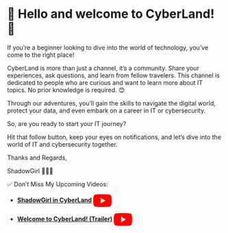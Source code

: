 # 👋 Hello and welcome to CyberLand! 🤩

If you’re a beginner looking to dive into the world of technology, you’ve come to the right place!

CyberLand is more than just a channel, it’s a community. Share your experiences, ask questions, and learn from fellow travelers. This channel is dedicated to people who are curious and want to learn more about IT topics. No prior knowledge is required. 😊

Through our adventures, you’ll gain the skills to navigate the digital world, protect your data, and even embark on a career in IT or cybersecurity.

So, are you ready to start your IT journey?

Hit that follow button, keep your eyes on notifications, and let’s dive into the world of IT and cybersecurity together.

Thanks and Regards,

ShadowGirl 🦸‍♀️😉

✅ Don’t Miss My Upcoming Videos:

  <ul>
    <li>
    <strong>
    <a href="https://www.youtube.com/@shadowgirlincyberland/" target="blank">ShadowGirl in CyberLand</a>
    </strong>
    <a href="https://www.youtube.com/@shadowgirlincyberland/" target="blank">
     <img align="center" src="https://github.com/Andra-Diana-Popescu/Andra-Diana-Popescu/blob/main/Images/youtube.png" alt=""height="30"/></a>
   </li>
  </ul>

<ul>
    <li>
    <strong>
    <a href="https://www.youtube.com/watch?v=uvIZcn5Ti6M" target="blank">Welcome to CyberLand! (Trailer)</a>
    </strong>
    <a href="https://www.youtube.com/watch?v=uvIZcn5Ti6M" target="blank">
     <img align="center" src="https://github.com/Andra-Diana-Popescu/Andra-Diana-Popescu/blob/main/Images/youtube.png" alt=""height="30"/></a>
   </li>
  </ul>
